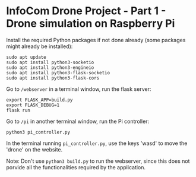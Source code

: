 # InfoCom Drone Project - Part 1 - Drone simulation on Raspberry Pi
Install the required Python packages if not done already (some packages might already be installed):
```
sudo apt update
sudo apt install python3-socketio
sudo apt install python3-engineio
sudo apt install python3-flask-socketio
sudo apt install python3-flask-cors

```
Go to `/webserver` in a terminal window, run the flask server:
```
export FLASK_APP=build.py
export FLASK_DEBUG=1
flask run
```
Go to `/pi` in another terminal window, run the Pi controller:
```
python3 pi_controller.py
```
In the terminal running `pi_controller.py`, use the keys 'wasd' to move the 'drone' on the website. 

Note: Don't use `python3 build.py` to run the webserver, since this does not porvide all the functionalities required by the application.

